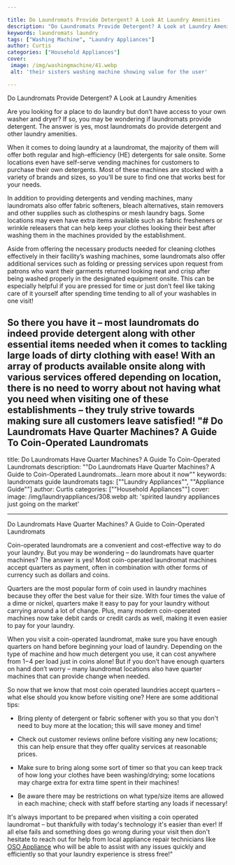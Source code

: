 ```yaml
---

title: Do Laundromats Provide Detergent? A Look At Laundry Amenities
description: "Do Laundromats Provide Detergent? A Look at Laundry Amenities...read now to learn more"
keywords: laundromats laundry
tags: ["Washing Machine", "Laundry Appliances"]
author: Curtis
categories: ["Household Appliances"]
cover: 
 image: /img/washingmachine/41.webp
 alt: 'their sisters washing machine showing value for the user'

---
```


Do Laundromats Provide Detergent? A Look at Laundry Amenities

Are you looking for a place to do laundry but don’t have access to your own washer and dryer? If so, you may be wondering if laundromats provide detergent. The answer is yes, most laundromats do provide detergent and other laundry amenities. 

When it comes to doing laundry at a laundromat, the majority of them will offer both regular and high-efficiency (HE) detergents for sale onsite. Some locations even have self-serve vending machines for customers to purchase their own detergents. Most of these machines are stocked with a variety of brands and sizes, so you’ll be sure to find one that works best for your needs. 

In addition to providing detergents and vending machines, many laundromats also offer fabric softeners, bleach alternatives, stain removers and other supplies such as clothespins or mesh laundry bags. Some locations may even have extra items available such as fabric fresheners or wrinkle releasers that can help keep your clothes looking their best after washing them in the machines provided by the establishment. 

Aside from offering the necessary products needed for cleaning clothes effectively in their facility’s washing machines, some laundromats also offer additional services such as folding or pressing services upon request from patrons who want their garments returned looking neat and crisp after being washed properly in the designated equipment onsite. This can be especially helpful if you are pressed for time or just don’t feel like taking care of it yourself after spending time tending to all of your washables in one visit! 

So there you have it – most laundromats do indeed provide detergent along with other essential items needed when it comes to tackling large loads of dirty clothing with ease! With an array of products available onsite along with various services offered depending on location, there is no need to worry about not having what you need when visiting one of these establishments – they truly strive towards making sure all customers leave satisfied!
"# Do Laundromats Have Quarter Machines? A Guide To Coin-Operated Laundromats
---

title: Do Laundromats Have Quarter Machines? A Guide To Coin-Operated Laundromats
description: ""Do Laundromats Have Quarter Machines? A Guide to Coin-Operated Laundromats...learn more about it now""
keywords: laundromats guide laundromats
tags: [""Laundry Appliances"", ""Appliance Guide""]
author: Curtis
categories: [""Household Appliances""]
cover: 
 image: /img/laundryappliances/308.webp
 alt: 'spirited laundry appliances just going on the market'

---

Do Laundromats Have Quarter Machines? A Guide to Coin-Operated Laundromats 

Coin-operated laundromats are a convenient and cost-effective way to do your laundry. But you may be wondering – do laundromats have quarter machines? The answer is yes! Most coin-operated laundromat machines accept quarters as payment, often in combination with other forms of currency such as dollars and coins. 

Quarters are the most popular form of coin used in laundry machines because they offer the best value for their size. With four times the value of a dime or nickel, quarters make it easy to pay for your laundry without carrying around a lot of change. Plus, many modern coin-operated machines now take debit cards or credit cards as well, making it even easier to pay for your laundry. 

When you visit a coin-operated laundromat, make sure you have enough quarters on hand before beginning your load of laundry. Depending on the type of machine and how much detergent you use, it can cost anywhere from $1-$4 per load just in coins alone! But if you don’t have enough quarters on hand don’t worry – many laundromat locations also have quarter machines that can provide change when needed. 
 				 	 	 
So now that we know that most coin operated laundries accept quarters – what else should you know before visiting one? Here are some additional tips: 

 - Bring plenty of detergent or fabric softener with you so that you don't need to buy more at the location; this will save money and time! 

 - Check out customer reviews online before visiting any new locations; this can help ensure that they offer quality services at reasonable prices.

 - Make sure to bring along some sort of timer so that you can keep track of how long your clothes have been washing/drying; some locations may charge extra for extra time spent in their machines! 

 - Be aware there may be restrictions on what type/size items are allowed in each machine; check with staff before starting any loads if necessary! 

It's always important to be prepared when visiting a coin operated laundromat – but thankfully with today's technology it's easier than ever! If all else fails and something does go wrong during your visit then don't hesitate to reach out for help from local appliance repair technicians like [OSO Appliance](https://www.osoappliance.com/pages/appliance-repair-technicians/) who will be able to assist with any issues quickly and efficiently so that your laundry experience is stress free!"
